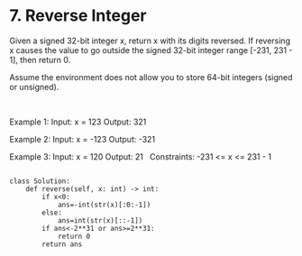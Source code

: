 # 7. Reverse Integer
Given a signed 32-bit integer x, return x with its digits reversed. If reversing x causes the value to go outside the signed 32-bit integer range [-231, 231 - 1], then return 0.

Assume the environment does not allow you to store 64-bit integers (signed or unsigned).

 

Example 1:
Input: x = 123
Output: 321

Example 2:
Input: x = -123
Output: -321

Example 3:
Input: x = 120
Output: 21
 
Constraints:
-231 <= x <= 231 - 1


``` python3

class Solution:
    def reverse(self, x: int) -> int:
        if x<0:
            ans=-int(str(x)[:0:-1])
        else:
            ans=int(str(x)[::-1])
        if ans<-2**31 or ans>=2**31:
            return 0
        return ans
        
```
